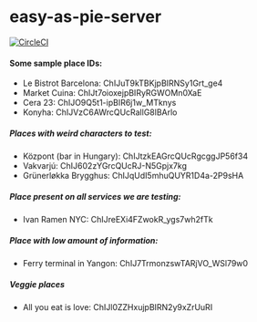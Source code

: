 # easy-as-pie-server

[![CircleCI](https://circleci.com/gh/chadhamre/easyaspie-server.svg?style=svg)](https://circleci.com/gh/chadhamre/easyaspie-server)

#### Some sample place IDs:
- Le Bistrot Barcelona: ChIJuT9kTBKjpBIRNSy1Grt_ge4
- Market Cuina: ChIJt7oioxejpBIRyRGWOMn0XaE
- Cera 23: ChIJO9Q5t1-ipBIR6j1w_MTknys
- Konyha: ChIJVzC6AWrcQUcRallG8lBArlo

##### Places with weird characters to test:
- Központ (bar in Hungary): ChIJtzkEAGrcQUcRgcggJP56f34
- Vakvarjú: ChIJ602zYGrcQUcRJ-N5Gpjx7kg
- Grünerløkka Brygghus: ChIJqUdI5mhuQUYR1D4a-2P9sHA

##### Place present on all services we are testing:
- Ivan Ramen NYC: ChIJreEXi4FZwokR_ygs7wh2fTk

##### Place with low amount of information:
- Ferry terminal in Yangon: ChIJ7TrmonzswTARjVO_WSl79w0

##### Veggie places
- All you eat is love: ChIJl0ZZHxujpBIRN2y9xZrUuRI
